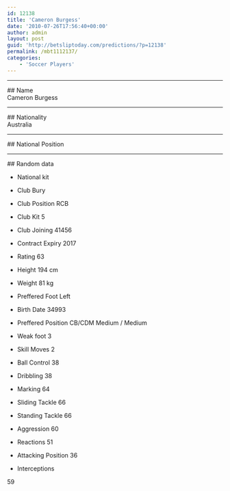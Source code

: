 ```yaml
---
id: 12138
title: 'Cameron Burgess'
date: '2010-07-26T17:56:40+00:00'
author: admin
layout: post
guid: 'http://betsliptoday.com/predictions/?p=12138'
permalink: /mbt1112137/
categories:
    - 'Soccer Players'
---
```


- - - - - -

\## Name  
 Cameron Burgess

- - - - - -

\## Nationality  
 Australia

- - - - - -

\## National Position

- - - - - -

\## Random data

- National kit
- Club
 Bury

- Club Position
 RCB

- Club Kit
 5

- Club Joining
 41456

- Contract Expiry
 2017

- Rating
 63

- Height
 194 cm

- Weight
 81 kg

- Preffered Foot
 Left

- Birth Date
 34993

- Preffered Position
 CB/CDM Medium / Medium

- Weak foot
 3

- Skill Moves
 2

- Ball Control
 38

- Dribbling
 38

- Marking
 64

- Sliding Tackle
 66

- Standing Tackle
 66

- Aggression
 60

- Reactions
 51

- Attacking Position
 36

- Interceptions

 59